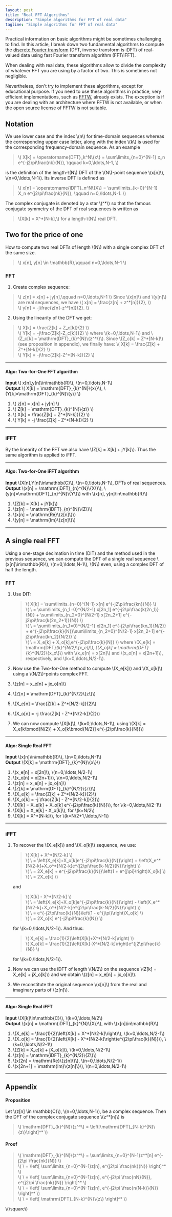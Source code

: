 ```yaml
---
layout: post
title: "Real FFT Algorithms"
description: "Simple algorithms for FFT of real data"
tagline: "Simple algorithms for FFT of real data"
---
```


Practical information on basic algorithms might be sometimes challenging to
find. In this article, I break down two fundamental algorithms to compute the
[discrete Fourier transform](http://en.wikipedia.org/wiki/Discrete_Fourier_transform) 
(DFT, inverse transform is iDFT) of real-valued data using fast Fourier transform
algorithm (FFT/iFFT).

When dealing with real data, these algorithms allow to divide the complexity
of whatever FFT you are using by a factor of two. This is sometimes not negligible.

Nevertheless, don't try to implement these algorithms, except for educational
purpose.  If you need to use these algorithms in practice, very efficient
implementations, such as [FFTW](http://www.fftw.org/), already exists. The
exception is if you are dealing with an architecture where FFTW is not
available, or when the open source license of FFTW is not suitable.

Notation
--------

We use lower case and the index \\(n\\) for time-domain sequences whereas the
corresponding upper case letter, along with the index \\(k\\) is used for the
corresponding frequency-domain sequence. As an example

> \\( X\[k\] = \operatorname{DFT}\_k^N\\{x\\} = \sum\limits\_{n=0}^{N-1} x_n e^{-j2\pi\frac{nk}{N}}, \qquad k=0,\ldots,N-1, \\)

is the definition of the length-\\(N\\) DFT of the \\(N\\)-point sequence \\(x\[n\]\\), \\(n=0,\ldots,N-1\\). Its inverse DFT
is defined as

> \\( x\[n\] = \operatorname{iDFT}\_n^N\\{X\\} = \sum\limits\_{k=0}^{N-1} X_n e^{j2\pi\frac{nk}{N}}, \qquad n=0,\ldots,N-1.  \\)

The complex conjugate is denoted by a star \\(^\*\\) so that the famous conjugate symmetry
of the DFT of real sequences is written as
> \\(X\[k\] = X^\*\[N-k\],\\)
for a length-\\(N\\) real DFT.


Two for the price of one
------------------------

How to compute two real DFTs of length \\(N\\) with a single complex DFT of the same size.

> \\( x\[n\], y\[n\] \in \mathbb{R},\qquad n=0,\ldots,N-1 \\)

### FFT

1. Create complex sequence:
  > \\( z\[n\] = x\[n\] + jy\[n\],\qquad n=0,\ldots,N-1 \\)
  Since \\(x\[n\]\\) and \\(y\[n\]\\) are real sequences, we have
  > \\( x\[n\] = \frac{z\[n\] + z^\*\[n\]}{2},  \\) <br>
  > \\( y\[n\] = -j\frac{z\[n\]-z^\*\[n\]}{2}.  \\)

2. Using the linearity of the DFT we get:
  > \\( X\[k\] = \frac{Z\[k\] + Z_c\[k\]}{2}  \\) <br>
  > \\( Y\[k\] = -j\frac{Z\[k\]-Z_c\[k\]}{2} \\)
  where \\(k=0,\ldots,N-1\\) and \\(Z_c\[k\] = \mathrm{DFT}\_{k}^{N}\\{z^\*\\}\\).
  Since \\(Z_c\[k\] = Z^\*\[N-k\]\\) (see proposition in appendix), we finally have:
  > \\( X\[k\] = \frac{Z\[k\] + Z^\*\[N-k\]}{2}  \\) <br>
  > \\( Y\[k\] = -j\frac{Z\[k\]-Z^\*\[N-k\]}{2} \\)

---------------------------------------------------------------

#### Algo: Two-for-One FFT algorithm

**Input** \\( x\[n\],y\[n\]\in\mathbb{R}\\), \\(n=0,\ldots,N-1\\) <br>
**Output**  \\( X\[k\] = \mathrm{DFT}\_{k}^{N}\\{x\\}\\), \\(Y\[k\]=\mathrm{DFT}\_{k}^{N}\\{y\\} \\) <br>

1. \\( z\[n\] = x\[n\] + jy\[n\]  \\) <br>
2. \\( Z\[k\] = \mathrm{DFT}\_{k}^{N}\\{z\\} \\) <br>
3. \\( X\[k\] = \frac{Z\[k\] + Z^\*\[N-k\]}{2} \\) <br>
4. \\( Y\[k\] = -j \frac{Z\[k\] - Z^\*\[N-k\]}{2} \\)

---------------------------------------------------------------

### iFFT

By the linearity of the FFT we also have \\(Z\[k\] = X\[k\] + jY\[k\]\\). Thus the same algorithm is applied to iFFT.

---------------------------------------------------------------

#### Algo: Two-for-One iFFT algorithm

**Input** \\(X\[n\],Y\[n\]\in\mathbb{C}\\), \\(n=0,\ldots,N-1\\), DFTs of real sequences.
**Output** \\(x\[n\] = \mathrm{iDFT}\_{n}^{N}\\{X\\}\\), \\(y\[n\]=\mathrm{iDFT}\_{n}^{N}\\{Y\\}\\) with \\(x\[n\], y\[n\]\in\mathbb{R}\\)

1. \\(Z\[k\] = X\[k\] + jY\[k\]\\)
2. \\(z\[n\] = \mathrm{iDFT}\_{n}^{N}\\{Z\\}\\)
3. \\(x\[n\] = \mathrm{Re}\\{z\[n\]\\}\\)
4. \\(y\[n\] = \mathrm{Im}\\{z\[n\]\\}\\)

---------------------------------------------------------------

A single real FFT
-----------------

Using a one-stage decimation in time (DIT) and the method used in the previous
sequence, we can compute the DFT of a single real sequence \\(x\[n\]\in\mathbb{R}\\),
\\(n=0,\ldots,N-1\\), \\(N\\) even, using a complex DFT of half the length.

### FFT

1.  Use DIT: 
    > \\( X\[k\] = \sum\limits_{n=0}^{N-1} x\[n\] e^{-j2\pi\frac{kn}{N}}  \\) <br>
    > \\( \ = \sum\limits_{n_1=0}^{N/2-1} x\[2n_1\] e^{-j2\pi\frac{k(2n_1)}{N}} + \sum\limits_{n_2=0}^{N/2-1} x\[2n_2+1\] e^{-j2\pi\frac{k(2n_2+1)}{N}}  \\) <br>
    > \\( \ = \sum\limits_{n_1=0}^{N/2-1} x\[2n_1\] e^{-j2\pi\frac{kn_1}{N/2}} + e^{-j2\pi\frac{k}{N}}\sum\limits_{n_2=0}^{N/2-1} x\[2n_2+1\] e^{-j2\pi\frac{kn_2}{N/2}}  \\) <br>
    > \\( \ = X_e\[k\] + X_o\[k\]\,e^{-j2\pi\frac{k}{N}} \\)
    where \\(X_e\[k\] = \mathrm{DFT}_{k}^{N/2}\\{x_e\\}\\), \\(X_o\[k\] = \mathrm{DFT}_{k}^{N/2}\\{x_o\\}\\) with \\(x_e\[n\] = x\[2n\]\\) and \\(x_o\[n\] = x\[2n+1\]\\), respectively, and \\(k=0,\ldots,N/2-1\\).

2. Now use the Two-for-One method to compute \\(X_e\[k\]\\) and \\(X_o\[k\]\\) using a \\(N/2\\)-points complex FFT.
  1. \\(z\[n\] = x_e\[n\] + jx_o\[n\]\\)
  2. \\(Z\[n\] = \mathrm{DFT}\_{k}^{N/2}\\{z\\}\\)
  3. \\(X_e\[n\] = \frac{Z\[k\] + Z^\*\[N/2-k\]}{2}\\)
  4. \\(X_o\[n\] = -j \frac{Z\[k\] - Z^\*\[N/2-k\]}{2}\\)
  

3. We can now compute \\(X\[k\]\\), \\(k=0,\ldots,N-1\\), using \\(X\[k\] = X_e\[k\bmod{N/2}\] + X_o\[k\bmod{N/2}\] e^{-j2\pi\frac{k}{N}}\\)

---------------------------------------------------------------

#### Algo: Single Real FFT

**Input** \\(x\[n\]\in\mathbb{R}\\), \\(n=0,\ldots,N-1\\) <br>
**Output** \\(X\[k\] = \mathrm{DFT}\_{k}^{N}\\{x\\}\\) <br>

1. \\(x_e\[n\] = x\[2n\]\\), \\(n=0,\ldots,N/2-1\\) <br>
2. \\(x_o\[n\] = x\[2n+1\]\\), \\(n=0,\ldots,N/2-1\\) <br>
3. \\(z\[n\] = x_e\[n\] + jx_o\[n\]\\) <br>
4. \\(Z\[k\] = \mathrm{DFT}\_{k}^{N/2}\\{z\\}\\) <br>
5. \\(X_e\[k\] = \frac{Z\[k\] + Z^\*\[N/2-k\]}{2}\\) <br>
6. \\(X_o\[k\] = -j \frac{Z\[k\] - Z^\*\[N/2-k\]}{2}\\) <br>
7. \\(X\[k\] = X_e\[k\] + X_o\[k\] e^{-j2\pi\frac{k}{N}}\\), for \\(k=0,\ldots,N/2-1\\) <br>
8. \\(X\[k\] = X_e\[k\] - X_o\[k\]\\), for \\(k=N/2\\) <br>
9. \\(X\[k\] = X^\*\[N-k\]\\), for \\(k=N/2+1,\ldots,N-1\\)

---------------------------------------------------------------


### iFFT

1.  To recover the \\(X_e\[k\]\\) and \\(X_o\[k\]\\) sequence, we use:

    > \\( X\[k\] + X^\*\[N/2-k\] \\) <br>
    > \\( \ = \left(X_e\[k\]+X_o\[k\]e^{-j2\pi\frac{k}{N}}\right) + \left(X_e^\*\[N/2-k\]+X_o^\*\[N/2-k\]e^{j2\pi\frac{k-N/2}{N}}\right)  \\) <br>
    > \\( \ = 2X_e\[k\] + e^{-j2\pi\frac{k}{N}}\left(1 + e^{j\pi}\right)X_o\[k\]  \\) <br>
    > \\( \ = 2X_e\[k\] \\) <br>

    and

    > \\( X\[k\] - X^\*\[N/2-k\] \\) <br>
    > \\( \ = \left(X_e\[k\]+X_o\[k\]e^{-j2\pi\frac{k}{N}}\right) - \left(X_e^\*\[N/2-k\]+X_o^\*\[N/2-k\]e^{j2\pi\frac{k-N/2}{N}}\right)  \\) <br>
    > \\( \ = e^{-j2\pi\frac{k}{N}}\left(1 - e^{j\pi}\right)X_o\[k\]  \\) <br>
    > \\( \ = 2X_o\[k\] e^{-j2\pi\frac{k}{N}} \\)

    for \\(k=0,\ldots,N/2-1\\). And thus:

    >  \\( X_e\[k\] = \frac{1}{2}\left(X\[k\]+X^\*\[N/2-k\]\right)  \\) <br>
    >  \\( X_o\[k\] = \frac{1}{2}\left(X\[k\]-X^\*\[N/2-k\]\right)e^{j2\pi\frac{k}{N}} \\)

    for \\(k=0,\ldots,N/2-1\\).

2. Now we can use the iDFT of length \\(N/2\\) on the sequence \\(Z\[k\] = X_e\[k\] + jX_o\[k\]\\) and we obtain \\(z\[n\] = x_e\[n\] + jx_o\[n\]\\).

3. We reconstitute the original sequence \\(x\[n\]\\) from the real and imaginary parts of \\(z\[n\]\\).

---------------------------------------------------------------

#### Algo: Single Real iFFT

**Input** \\(X\[k\]\in\mathbb{C}\\), \\(k=0,\ldots,N/2\\) <br>
**Output** \\(x\[n\] = \mathrm{iDFT}\_{k}^{N}\\{X\\}\\), with \\(x\[n\]\in\mathbb{R}\\) <br>

1. \\(X_e\[k\] = \frac{1}{2}\left(X\[k\] + X^\*\[N/2-k\]\right)\\), \\(k=0,\ldots,N/2-1\\)
2. \\(X_o\[k\] = \frac{1}{2}\left(X\[k\] - X^\*\[N/2-k\]\right)e^{j2\pi\frac{k}{N}}\\), \\(k=0,\ldots,N/2-1\\)
3. \\(Z\[k\] = X_e\[k\] + jX_o\[k\]\\), \\(k=0,\ldots,N/2-1\\)
4. \\(z\[n\] = \mathrm{iDFT}\_{k}^{N/2}\\{Z\\}\\)
5. \\(x\[2n\] = \mathrm{Re}\\{z\[n\]\\}\\), \\(n=0,\ldots,N/2-1\\)
6. \\(x\[2n+1\] = \mathrm{Im}\\{z\[n\]\\}\\), \\(n=0,\ldots,N/2-1\\)

---------------------------------------------------------------

Appendix
--------

#### Proposition
Let \\(z\[n\] \in \mathbb{C}\\), \\(n=0,\ldots,N-1\\), be a complex sequence. Then the DFT of the complex conjugate sequence \\(z^\*\[n\]\\) is
> \\( \mathrm{DFT}\_{k}^{N}\\{z^\*\\} = \left\[\mathrm{DFT}\_{N-k}^{N}\\{z\\}\right\]^\* \\)

#### Proof
> \\( \mathrm{DFT}\_{k}^{N}\\{z^\*\\} = \sum\limits\_{n=0}^{N-1}z^\*\[n\] e^{-j2\pi \frac{nk}{N}} \\) <br>
> \\( \ = \left\[ \sum\limits\_{n=0}^{N-1}z\[n\]\, e^{j2\pi \frac{nk}{N}} \right\]^\* \\) <br>
> \\( \ = \left\[ \sum\limits\_{n=0}^{N-1}z\[n\]\, e^{-j2\pi \frac{nN}{N}}\, e^{j2\pi \frac{nk}{N}} \right\]^\* \\) <br>
> \\( \ = \left\[ \sum\limits\_{n=0}^{N-1}z\[n\]\, e^{-j2\pi \frac{n(N-k)}{N}} \right\]^\* \\) <br>
> \\( \ = \left\[ \mathrm{DFT}\_{N-k}^{N}\\{z\\} \right\]^\* \\) <br>

\\(\square\\)


